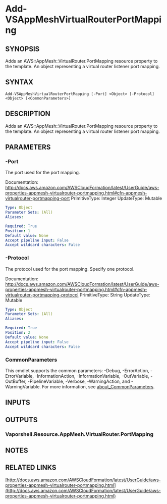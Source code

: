 # Add-VSAppMeshVirtualRouterPortMapping

## SYNOPSIS
Adds an AWS::AppMesh::VirtualRouter.PortMapping resource property to the template.
An object representing a virtual router listener port mapping.

## SYNTAX

```
Add-VSAppMeshVirtualRouterPortMapping [-Port] <Object> [-Protocol] <Object> [<CommonParameters>]
```

## DESCRIPTION
Adds an AWS::AppMesh::VirtualRouter.PortMapping resource property to the template.
An object representing a virtual router listener port mapping.

## PARAMETERS

### -Port
The port used for the port mapping.

Documentation: http://docs.aws.amazon.com/AWSCloudFormation/latest/UserGuide/aws-properties-appmesh-virtualrouter-portmapping.html#cfn-appmesh-virtualrouter-portmapping-port
PrimitiveType: Integer
UpdateType: Mutable

```yaml
Type: Object
Parameter Sets: (All)
Aliases:

Required: True
Position: 1
Default value: None
Accept pipeline input: False
Accept wildcard characters: False
```

### -Protocol
The protocol used for the port mapping.
Specify one protocol.

Documentation: http://docs.aws.amazon.com/AWSCloudFormation/latest/UserGuide/aws-properties-appmesh-virtualrouter-portmapping.html#cfn-appmesh-virtualrouter-portmapping-protocol
PrimitiveType: String
UpdateType: Mutable

```yaml
Type: Object
Parameter Sets: (All)
Aliases:

Required: True
Position: 2
Default value: None
Accept pipeline input: False
Accept wildcard characters: False
```

### CommonParameters
This cmdlet supports the common parameters: -Debug, -ErrorAction, -ErrorVariable, -InformationAction, -InformationVariable, -OutVariable, -OutBuffer, -PipelineVariable, -Verbose, -WarningAction, and -WarningVariable. For more information, see [about_CommonParameters](http://go.microsoft.com/fwlink/?LinkID=113216).

## INPUTS

## OUTPUTS

### Vaporshell.Resource.AppMesh.VirtualRouter.PortMapping
## NOTES

## RELATED LINKS

[http://docs.aws.amazon.com/AWSCloudFormation/latest/UserGuide/aws-properties-appmesh-virtualrouter-portmapping.html](http://docs.aws.amazon.com/AWSCloudFormation/latest/UserGuide/aws-properties-appmesh-virtualrouter-portmapping.html)

